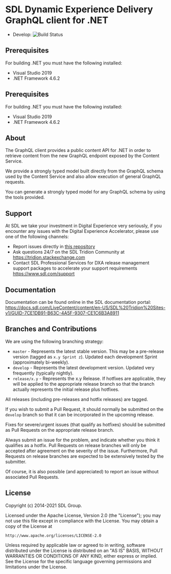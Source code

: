 SDL Dynamic Experience Delivery GraphQL client for .NET
===
- Develop: ![Build Status](https://github.com/sdl/graphql-client-dotnet/workflows/Build/badge.svg?branch=develop)

Prerequisites
-------------
For building .NET you must have the following installed:
- Visual Studio 2019
- .NET Framework 4.6.2

Prerequisites
-------------
For building .NET you must have the following installed:
- Visual Studio 2019
- .NET Framework 4.6.2

About
-----
The GraphQL client provides a public content API for .NET in order to retrieve content from the new GraphQL endpoint exposed by the Content Service.

We provide a strongly typed model built directly from the GraphQL schema used by the Content Service and also allow execution of general GraphQL requests.

You can generate a strongly typed model for any GraphQL schema by using the tools provided.


Support
-------
At SDL we take your investment in Digital Experience very seriously, if you encounter any issues with the Digital Experience Accelerator, please use one of the following channels:

- Report issues directly in [this repository](https://github.com/sdl/graphql-client-dotnet/issues)
- Ask questions 24/7 on the SDL Tridion Community at https://tridion.stackexchange.com
- Contact SDL Professional Services for DXA release management support packages to accelerate your support requirements https://www.sdl.com/support

Documentation
-------------
Documentation can be found online in the SDL documentation portal: https://docs.sdl.com/LiveContent/content/en-US/SDL%20Tridion%20Sites-v1/GUID-7CE1DB91-B63C-4A5F-9307-CE1C6B3A8911


Branches and Contributions
--------------------------
We are using the following branching strategy:

 - `master` - Represents the latest stable version. This may be a pre-release version (tagged as `x.y Sprint z`). Updated each development Sprint (approximately bi-weekly).
 - `develop` - Represents the latest development version. Updated very frequently (typically nightly).
 - `release/x.y` - Represents the x.y Release. If hotfixes are applicable, they will be applied to the appropriate release branch so that the branch actually represents the initial release plus hotfixes.

All releases (including pre-releases and hotfix releases) are tagged. 

If you wish to submit a Pull Request, it should normally be submitted on the `develop` branch so that it can be incorporated in the upcoming release.

Fixes for severe/urgent issues (that qualify as hotfixes) should be submitted as Pull Requests on the appropriate release branch.

Always submit an issue for the problem, and indicate whether you think it qualifies as a hotfix. Pull Requests on release branches will only be accepted after agreement on the severity of the issue.
Furthermore, Pull Requests on release branches are expected to be extensively tested by the submitter.

Of course, it is also possible (and appreciated) to report an issue without associated Pull Requests.


License
-------
Copyright (c) 2014-2021 SDL Group.

Licensed under the Apache License, Version 2.0 (the "License");
you may not use this file except in compliance with the License.
You may obtain a copy of the License at

	http://www.apache.org/licenses/LICENSE-2.0

Unless required by applicable law or agreed to in writing, software distributed under the License is distributed on an "AS IS" BASIS, WITHOUT WARRANTIES OR CONDITIONS OF ANY KIND, either express or implied.
See the License for the specific language governing permissions and limitations under the License.
